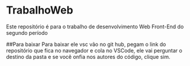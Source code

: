 # TrabalhoWeb
Este repositório é para o trabalho de desenvolvimento Web Front-End do segundo período 

##Para baixar
Para baixar ele vsc vão no git hub, pegam o link do repositório que fica no navegador e cola no VSCode, ele vai perguntar o destino da pasta e se você onfia nos autores do código, clique sim.
